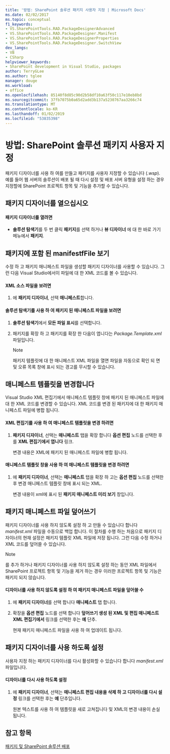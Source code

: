 ```yaml
---
title: '방법: SharePoint 솔루션 패키지 사용자 지정 | Microsoft Docs'
ms.date: 02/02/2017
ms.topic: conceptual
f1_keywords:
- VS.SharePointTools.RAD.PackageDesignerAdvanced
- VS.SharePointTools.RAD.PackageDesigner.Manifest
- VS.SharePointTools.RAD.PackageDesignerProperties
- VS.SharePointTools.RAD.PackageDesigner.SwitchView
dev_langs:
- VB
- CSharp
helpviewer_keywords:
- SharePoint development in Visual Studio, packages
author: TerryGLee
ms.author: tglee
manager: douge
ms.workload:
- office
ms.openlocfilehash: 85140f8d85c90d2b58df10a63f50c117e10eb8bd
ms.sourcegitcommit: 37fb7075b0a65d2add3b137a5230767aa3266c74
ms.translationtype: MT
ms.contentlocale: ko-KR
ms.lasthandoff: 01/02/2019
ms.locfileid: "53835398"
---
```

# <a name="how-to-customize-a-sharepoint-solution-package"></a>방법: SharePoint 솔루션 패키지 사용자 지정
  패키지 디자이너를 사용 하 여를 만들고 패키지를 사용자 지정할 수 있습니다 (*.wsp*). 예를 들어 웹 서버의 솔루션이 배포 될 때 다시 설정 및 배포 서버 유형을 설정 하는 경우 지정할에 SharePoint 프로젝트 항목 및 기능을 추가할 수 있습니다.  
  
## <a name="open-the-package-designer"></a>패키지 디자이너를 열으십시오  
  
#### <a name="to-open-the-package-designer"></a>패키지 디자이너를 열려면
  
-   **솔루션 탐색기**를 두 번 클릭 **패키지**를 선택 하거나 **뷰 디자이너** 에 대 한 바로 가기 메뉴에서 **패키지**.  
  
## <a name="view-the-packaged-manifestffile"></a>패키지에 포함 된 manifestfFile 보기  
 수정 하 고 패키지 매니페스트 파일을 생성할 패키지 디자이너를 사용할 수 있습니다. 그런 다음 Visual Studio에서이 파일에 대 한 XML 코드를 볼 수 있습니다.  
  
#### <a name="to-view-the-xml-source-file"></a>XML 소스 파일을 보려면  
  
1.  에 **패키지 디자이너**, 선택 **매니페스트**합니다.  
  
#### <a name="to-view-the-packaged-manifest-file-by-using-solution-explorer"></a>솔루션 탐색기를 사용 하 여 패키지 된 매니페스트 파일을 보려면  
  
1.  **솔루션 탐색기**에서 **모든 파일 표시**를 선택합니다.  
  
2.  패키지를 확장 하 고 패키지를 확장 한 다음이 엽니다는 *Package.Template.xml* 파일입니다.  
  
    > [!NOTE]  
    >  패키지 템플릿에 대 한 매니페스트 XML 파일을 열면 파일을 자동으로 확인 되 면 및 오류 목록 창에 표시 되는 경고를 무시할 수 있습니다.  
  
## <a name="change-the-manifest-template"></a>매니페스트 템플릿을 변경합니다  
 Visual Studio XML 편집기에서 매니페스트 템플릿 창에 패키지 된 매니페스트 파일에 대 한 XML 코드를 변경할 수 있습니다. XML 코드를 변경 된 패키지에 대 한 패키지 매니페스트 파일에 병합 됩니다.  
  
#### <a name="to-change-the-manifest-template-by-using-the-xml-editor"></a>XML 편집기를 사용 하 여 매니페스트 템플릿을 변경 하려면  
  
1.  **패키지 디자이너**, 선택는 **매니페스트** 탭을 확장 합니다 **옵션 편집** 노드를 선택한 후를 **XML 편집기에서 엽니다** 링크.  
  
     변경 내용은 XML에 패키지 된 매니페스트 파일에 병합 됩니다.  
  
#### <a name="to-change-the-manifest-template-by-using-the-manifest-template-pane"></a>매니페스트 템플릿 창을 사용 하 여 매니페스트 템플릿을 변경 하려면  
  
1.  에 **패키지 디자이너**, 선택는 **매니페스트** 탭을 확장 하 고는 **옵션 편집** 노드를 선택한 후 변경 매니페스트 템플릿 창에 표시 되는 XML.  
  
     변경 내용이 xml에 표시 된 **패키지 매니페스트 미리 보기** 창입니다.  
  
## <a name="overwrite-the-packaged-manifest-file"></a>패키지 매니페스트 파일 덮어쓰기  
 패키지 디자이너를 사용 하지 않도록 설정 하 고 만들 수 있습니다 합니다 *manifest.xml* 파일을 수동으로 백업 합니다. 이 절차를 수행 하는 처음으로 패키지 디자이너의 현재 설정은 패키지 템플릿 XML 파일에 저장 됩니다. 그런 다음 수정 하거나 XML 코드를 덮어쓸 수 있습니다.  
  
> [!NOTE]  
>  를 추가 하거나 패키지 디자이너를 사용 하지 않도록 설정 하는 동안 XML 파일에서 SharePoint 프로젝트 항목 및 기능을 제거 하는 경우 이러한 프로젝트 항목 및 기능은 패키지 되지 않습니다.  
  
#### <a name="to-overwrite-packaged-manifest-file-by-disabling-the-designer"></a>디자이너를 사용 하지 않도록 설정 하 여 패키지 매니페스트 파일을 덮어쓸 수  
  
1.  에 **패키지 디자이너**를 선택 합니다 **매니페스트** 탭 합니다.  
  
2.  확장을 **옵션 편집** 노드를 선택 합니다 **덮어쓰기 생성 된 XML 및 편집 매니페스트 XML 편집기에서** 링크를 선택한 후는 **예** 단추.  
  
     현재 패키지 매니페스트 파일을 사용 하 여 업데이트 됩니다.  
  
## <a name="enable-the-package-designer"></a>패키지 디자이너를 사용 하도록 설정  
 사용자 지정 하는 패키지 디자이너를 다시 활성화할 수 있습니다 합니다 *manifest.xml* 파일입니다.  
  
#### <a name="to-re-enable-the-designer"></a>디자이너를 다시 사용 하도록 설정  
  
1.  에 **패키지 디자이너**, 선택는 **매니페스트 편집 내용을 삭제 하 고 디자이너를 다시 설정** 링크를 선택한 후는 **예** 단추입니다.  
  
     원본 텍스트를 사용 하 여 템플릿을 새로 고쳐집니다 및 XML의 변경 내용이 손실 됩니다.  
  
## <a name="see-also"></a>참고 항목
 [패키지 및 SharePoint 솔루션 배포](../sharepoint/packaging-and-deploying-sharepoint-solutions.md)  
